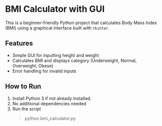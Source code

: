 # BMI Calculator with GUI

This is a beginner-friendly Python project that calculates Body Mass Index (BMI) using a graphical interface built with `tkinter`.

## Features
- Simple GUI for inputting height and weight
- Calculates BMI and displays category (Underweight, Normal, Overweight, Obese)
- Error handling for invalid inputs

## How to Run

1. Install Python 3 if not already installed.
2. No additional dependencies needed
3. Run the script
    > python bmi_calculator.py
